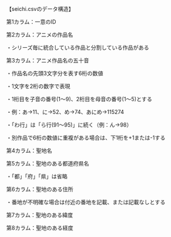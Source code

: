 【seichi.csvのデータ構造】


第1カラム：一意のID

第2カラム：アニメの作品名

・シリーズ毎に統合している作品と分割している作品がある


第3カラム：アニメ作品名の五十音

・作品名の先頭3文字分を表す6桁の数値

・1文字を2桁の数字で表現

・1桁目を子音の番号(1～9)、2桁目を母音の番号(1～5)とする

・例：あ→11、に→52、め→74、あにめ→115274

・「わ行」は「ら行(91～95)」に続く（例：ん→98）

・別作品で6桁の数値に重複がある場合は、下1桁を+1または-1する


第4カラム：聖地名


第5カラム：聖地のある都道府県名

・「都」「府」「県」は省略


第6カラム：聖地のある住所

・番地が不明確な場合は付近の番地を記載、または記載なしとする


第7カラム：聖地のある緯度


第8カラム：聖地のある経度

